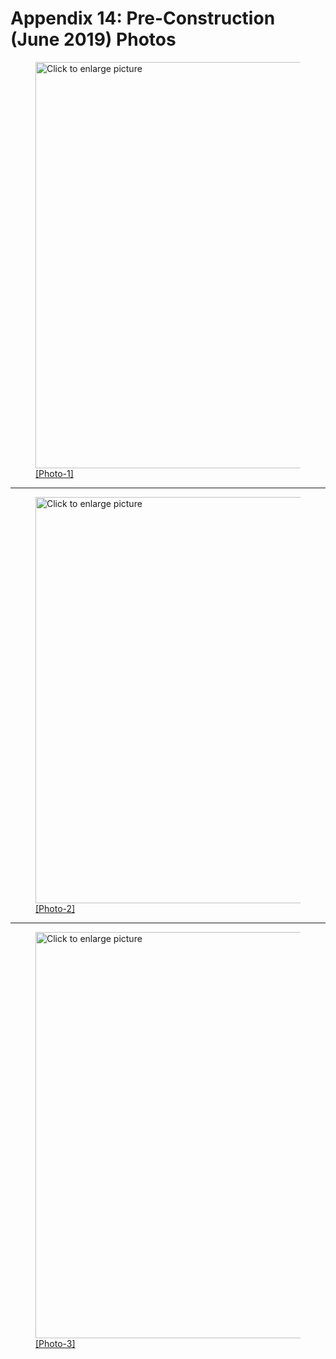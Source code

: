 # Appendix 14: Pre-Construction (June 2019) Photos

<figure>
    <a href="https://drive.google.com/uc?export=view&id=1rKrHVerioYUTzZ8H099G4pF1-ZIFVJzK"><img src="https://drive.google.com/uc?export=view&id=1rKrHVerioYUTzZ8H099G4pF1-ZIFVJzK" style="width: 650px; max-width: 100%; height: auto" title="Click to enlarge picture"/>
    <figcaption>[Photo-1]</figcaption>
</figure>

---

<figure>
    <a href="https://drive.google.com/uc?export=view&id=1ew18fSWpUudOjXxlSozx0756M4o74GpT">
    <img src="https://drive.google.com/uc?export=view&id=1ew18fSWpUudOjXxlSozx0756M4o74GpT" style="width: 650px; max-width: 100%; height: auto" title="Click to enlarge picture"/>
    <figcaption>[Photo-2]</figcaption>
</figure>

---

<figure>
    <a href="https://drive.google.com/uc?export=view&id=1Tc_L6qWBWHuurN8HUql61NPFHU-KcXeR">
    <img src="https://drive.google.com/uc?export=view&id=1Tc_L6qWBWHuurN8HUql61NPFHU-KcXeR" style="width: 650px; max-width: 100%; height: auto" title="Click to enlarge picture"/>
    <figcaption>[Photo-3]</figcaption>
</figure>

